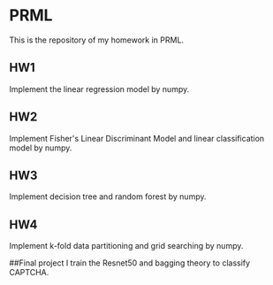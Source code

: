 # PRML
This is the repository of my homework in PRML.

## HW1
Implement the linear regression model by numpy.


## HW2
Implement Fisher's Linear Discriminant Model and linear classification model by numpy.

## HW3
Implement decision tree and random forest by numpy.

## HW4
Implement k-fold data partitioning and grid searching by numpy.

##Final project
I train the Resnet50 and bagging theory to classify CAPTCHA.
